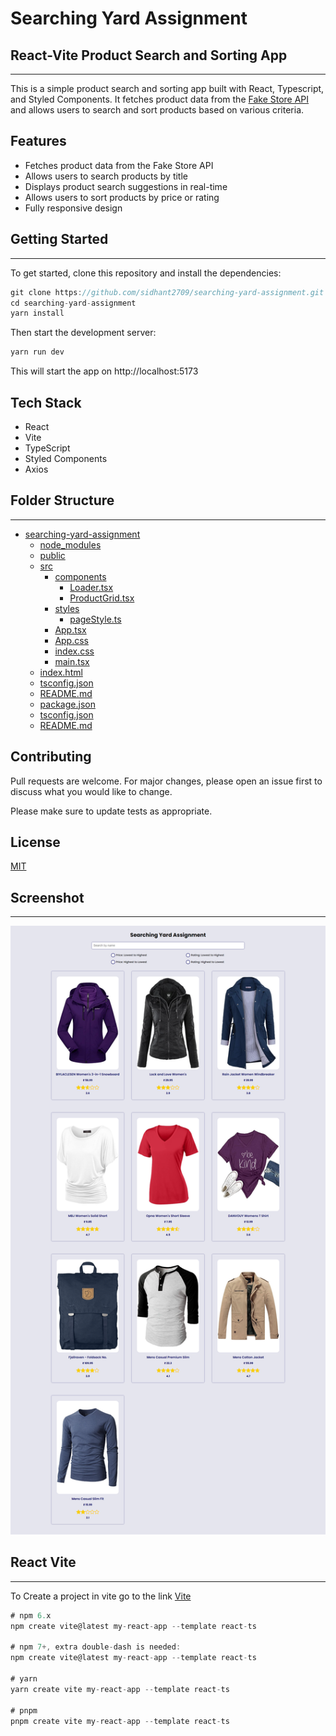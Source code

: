 # Searching Yard Assignment

## React-Vite Product Search and Sorting App

<hr>

This is a simple product search and sorting app built with React, Typescript, and Styled Components. It fetches product data from the [Fake Store API](https://fakestoreapi.com/) and allows users to search and sort products based on various criteria.


## Features

<ul>
    <li>Fetches product data from the Fake Store API</li>
    <li>Allows users to search products by title</li>
    <li>Displays product search suggestions in real-time</li>
    <li>Allows users to sort products by price or rating</li>
    <li>Fully responsive design</li>
</ul>

## Getting Started
<hr>

To get started, clone this repository and install the dependencies:

```js
git clone https://github.com/sidhant2709/searching-yard-assignment.git
cd searching-yard-assignment
yarn install
```

Then start the development server:

```js
yarn run dev
```

This will start the app on http://localhost:5173


## Tech Stack

<ul>
    <li>React</li>
    <li>Vite</li>
    <li>TypeScript</li>
    <li>Styled Components</li>
    <li>Axios</li>
</ul>

## Folder Structure
<hr>

* [searching-yard-assignment](./searching-yard-assignment)
    * [node_modules](./node_modules)
    * [public](./public/)
    * [src](./src/)
        * [components](./src/components/)
            * [Loader.tsx](./src/components/Loader.tsx)
            * [ProductGrid.tsx](./src/components/ProductGrid.tsx)
        * [styles](./src/styles/)
            * [pageStyle.ts](./src/styles/pageStyle.ts)
        * [App.tsx](./src/App.tsx)
        * [App.css](./src/App.css)
        * [index.css](./src/index.css)
        * [main.tsx](./src/main.tsx)
    * [index.html](./index.html)
    * [tsconfig.json](./tsconfig.json)
    * [README.md](./README.md)
    * [package.json](./package.json)
    * [tsconfig.json](./tsconfig.json)
    * [README.md](./README.md)



## Contributing
Pull requests are welcome. For major changes, please open an issue first to discuss what you would like to change.

Please make sure to update tests as appropriate.

## License
[MIT](https://choosealicense.com/licenses/mit/)


## Screenshot
<hr>

![ScreenShot](./screenshot.png)

## React Vite
<hr>

To Create a project in vite go to the link [Vite](https://vitejs.dev/guide/)

```js
# npm 6.x
npm create vite@latest my-react-app --template react-ts

# npm 7+, extra double-dash is needed:
npm create vite@latest my-react-app --template react-ts

# yarn
yarn create vite my-react-app --template react-ts

# pnpm
pnpm create vite my-react-app --template react-ts

```